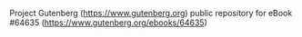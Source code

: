 Project Gutenberg (https://www.gutenberg.org) public repository for
eBook #64635 (https://www.gutenberg.org/ebooks/64635)
